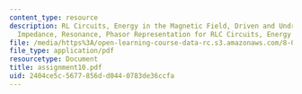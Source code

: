 ```yaml
---
content_type: resource
description: RL Circuits, Energy in the Magnetic Field, Driven and Undriven RLC Circuits,
  Impedance, Resonance, Phasor Representation for RLC Circuits, Energy and Power Dissipation.
file: /media/https%3A/open-learning-course-data-rc.s3.amazonaws.com/8-022-physics-ii-electricity-and-magnetism-fall-2002/2404ce5c5677856dd0440783de36ccfa_assignment10.pdf
file_type: application/pdf
resourcetype: Document
title: assignment10.pdf
uid: 2404ce5c-5677-856d-d044-0783de36ccfa
---
```

